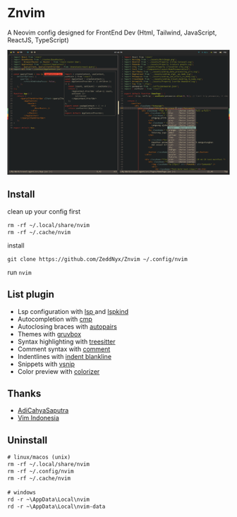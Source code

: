# Znvim
A Neovim config designed for FrontEnd Dev
(Html, Tailwind, JavaScript, ReactJS, TypeScript)

![nvim](./preview/nvim.png)


## Install
clean up your config first
```
rm -rf ~/.local/share/nvim
rm -rf ~/.cache/nvim
```
install
```
git clone https://github.com/ZeddNyx/Znvim ~/.config/nvim

```
run `nvim`

## List plugin

- Lsp configuration with [lsp ](https://github.com/neovim/nvim-lspconfig) and [lspkind](https://github.com/onsails/lspkind.nvim)
- Autocompletion with [cmp](https://github.com/hrsh7th/nvim-cmp)
- Autoclosing braces with [autopairs](https://github.com/windwp/nvim-autopairs)
- Themes with [gruvbox](https://github.com/ellisonleao/gruvbox.nvim)
- Syntax highlighting with [treesitter](https://github.com/nvim-treesitter/nvim-treesitter)
- Comment syntax with [comment](https://github.com/numToStr/Comment.nvim)
- Indentlines with [indent blankline](https://github.com/lukas-reineke/indent-blankline.nvim)
- Snippets with [vsnip](https://github.com/hrsh7th/cmp-vsnip)
- Color preview with [colorizer](https://github.com/NvChad/nvim-colorizer)

## Thanks

- [AdiCahyaSaputra](https://github.com/AdiCahyaSaputra)
- [Vim Indonesia](https://t.me/VimID)

## Uninstall

```
# linux/macos (unix)
rm -rf ~/.local/share/nvim
rm -rf ~/.config/nvim
rm -rf ~/.cache/nvim

# windows
rd -r ~\AppData\Local\nvim
rd -r ~\AppData\Local\nvim-data
```
